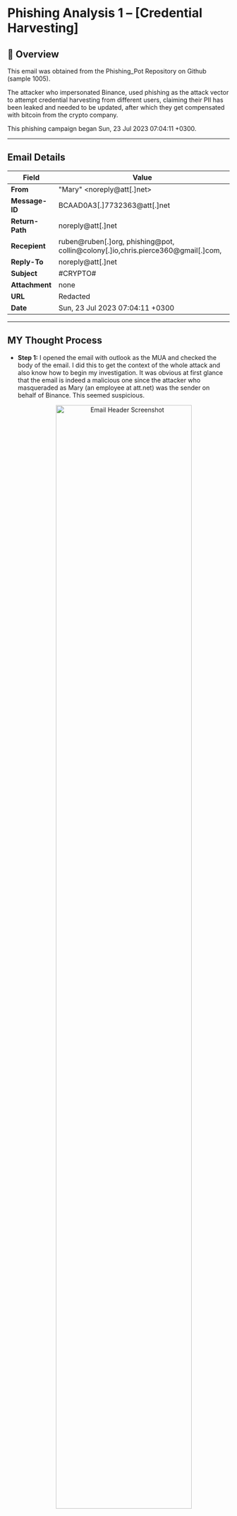 # Phishing Analysis 1 – [Credential Harvesting]

## 📌 Overview
This email was obtained from the Phishing_Pot Repository on Github (sample 1005).

The attacker who impersonated Binance, used phishing as the attack vector to attempt credential harvesting from different users, claiming their PII has been leaked and needed to be updated, after which they get compensated with bitcoin from the crypto company.

This phishing campaign began Sun, 23 Jul 2023 07:04:11 +0300.



---

##  Email Details
| Field           | Value |
|----------------|-------|
| **From**       | "Mary" <noreply@att[.]net> |
| **Message-ID** | BCAAD0A3[.]7732363@att[.]net |
| **Return-Path**| noreply@att[.]net |
| **Recepient**  | ruben@ruben[.]org, phishing@pot, collin@colony[.]io,chris.pierce360@gmail[.]com, |
| **Reply-To**   | noreply@att[.]net |
| **Subject**    | #CRYPTO# |
| **Attachment** | none |
| **URL**        | Redacted |
| **Date**      | Sun, 23 Jul 2023 07:04:11 +0300 |


---

## MY Thought Process  

- **Step 1:** I opened the email with outlook as the MUA and checked the body of the email. I did this to get the context of the whole attack and also know how to begin my investigation. It was obvious at first glance that the email is indeed a malicious one since the attacker who masqueraded as Mary (an employee at att.net)  was the sender on behalf of Binance. This seemed suspicious.
  <p align="center">
  <img src="./Images/Phishing sample 1.jpg" alt="Email Header Screenshot" width="80%">
  </p>
  
    There was also a sense of urgency to get the users to Update their leaked PII and get compensated with bitcoin when done. Urgency is one of the social engineering techniques used by threat actors.
  
<p align="center">
  <img src="./Images/Phishing sample 2.jpg" alt="Email Header Screenshot" width="80%">
</p>

  I also checked for attachments but found  none, only to notice the entire image was embedded as the link to the malicious     domain when hovered over. This also seemed like a red flag as unsuspecting users could easily fall for this trick thinking it  was a normal image.

  
- **Step 2:** I then proceeded to obtain the raw email and trace the origin of the email and the routes taken before it got to the recepient.
  
   <p align="center">
  <img src="./Images/Phishing sample 3.jpg" alt="Email Header Screenshot" width="80%">
  </p>
  The email shown to have originated from a city in Russia while the server involved in this phsihing campaign was from USA.
    <p align="center">
  <img src="./Images/Phishing sample 18.jpg" alt="Email Header Screenshot" width="80%">
  </p>
  <p align="center">
  <img src="./Images/Phishing sample 6.jpg" alt="Email Header Screenshot" width="80%">
  </p>
   <p align="center">
  <img src="./Images/Phishing sample 20.jpg" alt="Email Header Screenshot" width="80%">
  </p>
  I decided to check both IPs on VirusTotal and shockingly both came out as clean. 
   </p>
   <p align="center">
  <img src="./Images/Phishing sample 21.jpg" alt="Email Header Screenshot" width="80%">
  </p>
   </p>
   <p align="center">
  <img src="./Images/Phishing sample 22.jpg" alt="Email Header Screenshot" width="80%">
  </p>
- **Step 3:** Even if the IPs and the domain appeared clean, it still doesn't make the email a legit one. The next thing i did was compare the Reply-To, From, and Return-Path headers to see if they match, and surprisingly they did match.
   </p>
   <p align="center">
  <img src="./Images/Phishing sample 23.jpg" alt="Email Header Screenshot" width="80%">
  </p>
   </p>
   <p align="center">
  <img src="./Images/Phishing sample 24.jpg" alt="Email Header Screenshot" width="80%">
  </p>
 
   This still doesn't prove the email is a legit one as previous signs have indicated the email address was indeed spoofed, but to confirm this I had to look at the Authenticated-Results header for email authentication protocols like SPF, DKIM, and DMARC.

The Authentication-Results showed SPF was absent in the DNS record of att[.]net, which meant we wouldn't be able to confirm if the server that sent the mail was an authorized sending server or not.

DkIM showed Ignore which meant the receiving server didn't trust the Public key used by the domain ( heritagejewelryandloan[.]com ) for encryption, so it ignored the DKIM check altogether. Finally, DMARC also showed none which meant the domain (att[.]net ) didn't have a DMARC policy set up in their DNS record. 
 <p align="center">
  <img src="./Images/Phishing sample 5.jpg" alt="Email Header Screenshot" width="80%">
  </p>

  The next step was to check the MX record of att[.]net for servers authorised to receive mails on behalf of the domain. I did the mx lookup and it confirmed the server that sent the mail isn't authorized to receive or send mails on behlaf of the att.net domain. 
  <p align="center">
  <img src="./Images/Phishing sample 25.jpg" alt="Email Header Screenshot" width="80%">
  </p>
  
Normally, This email ought to go straight into the recepient's inbox due to absence of DMARC policy but the email security solution does its own DMARC alignment check and flagged the email as suspicious.
  <p align="center">
  <img src="./Images/Phishing sample 17.jpg" alt="Email Header Screenshot" width="80%">
  </p>
- **Step 4:** Finally since there are no attachments, I got the encoded body data of the email and decoded it using Cyberchef. It happened to be a PNG imaged encoded in base 64 and embedded as the link. This one really took me a while to figure out and my best guess is the attacker did this to bypass filters.

   <p align="center">
  <img src="./Images/Phishing sample 9.jpg" alt="Email Header Screenshot" width="80%">
  </p>

- **Step 5:** To be sure the file was truly a harmless PNG file, I performed static analysis on the file and also checked if the file had an alternate data stream the attacker could have hidden malicious scripts in.
  <p align="center">
  <img src="./Images/Phishing sample 10.jpg" alt="Email Header Screenshot" width="80%">
  </p>
 <p align="center">
  <img src="./Images/Phishing sample 11.jpg" alt="Email Header Screenshot" width="80%">
  </p>
  <p align="center">
  <img src="./Images/Phishing sample 12.jpg" alt="Email Header Screenshot" width="80%">
  </p>
  <p align="center">
  <img src="./Images/Phishing sample 13.jpg" alt="Email Header Screenshot" width="80%">
  </p>
  <p align="center">
  <img src="./Images/Phishing sample 14.jpg" alt="Email Header Screenshot" width="80%">
  </p>
  <p align="center">
  <img src="./Images/Phishing sample 15.jpg" alt="Email Header Screenshot" width="80%">
  </p>
   <p align="center">
  <img src="./Images/Phishing sample 16.jpg" alt="Email Header Screenshot" width="80%">
  </p>
 Although, a vendor flagged the file as malicious in VirusTotal, this because it is associated with the phishing campaign. My static analysis showed this file is truly a PNG file without any malicious capability or alternate data stream.

---

## Indicators of Compromise (IOCs)
| Type     | IOC |
|---------|-----|
| URL     | Redacted |
| IP      |  192[.]232[.]233[.]127, 92[.]38[.]131[.]25 |
| Domain  |  heritagejewelryandloan[.]com |
| MD5 Hash| 8D934BBF6A45A3631AE7CB9829DB4EF7 |

---

##  Mitigation & Recommendations
- Ensure authentication protocols like SPF, DKIM, and DMARC are properly setup for the domain.
- Block the sender domain and IP at the email gateway.
- Add the malicious URL to the web proxy blocklist.
- Educate or train users about  phishing campaigns.

---

##  Lessons Learned
- What worked well?
- What challenges you faced?
- What skills you improved (header analysis, URL decoding, IOC reporting)?
- This analysis improved my skills as regarding email forensics and it also made me understand phishing more better. Until now, I haven't come across an embedded IMG file encoded in base 64 as the main link for a URL. 
